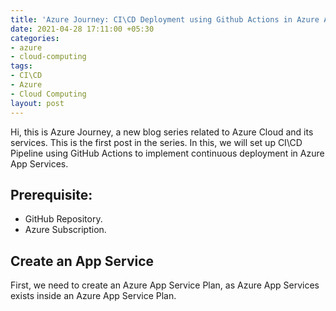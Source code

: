```yaml
---
title: 'Azure Journey: CI\CD Deployment using Github Actions in Azure App Service'
date: 2021-04-28 17:11:00 +05:30
categories:
- azure
- cloud-computing
tags:
- CI\CD
- Azure
- Cloud Computing
layout: post
---
```


Hi, this is Azure Journey, a new blog series related to Azure Cloud and its services.
This is the first post in the series. In this, we will set up CI\\CD Pipeline using GitHub Actions to implement continuous deployment in Azure App Services.

## Prerequisite:
* GitHub Repository.
* Azure Subscription.

## Create an App Service
First, we need to create an Azure App Service Plan, as Azure App Services exists inside an Azure App Service Plan.

